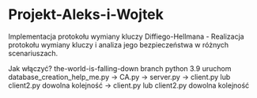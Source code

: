# Projekt-Aleks-i-Wojtek
Implementacja protokołu wymiany kluczy Diffiego-Hellmana - Realizacja protokołu wymiany kluczy i analiza jego bezpieczeństwa w różnych scenariuszach.

Jak włączyć?
the-world-is-falling-down branch
python 3.9
uruchom database_creation_help_me.py -> CA.py -> server.py -> client.py lub client2.py dowolna kolejność -> client.py lub client2.py dowolna kolejność
